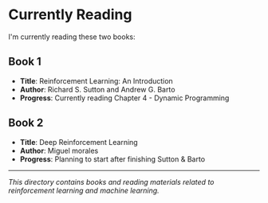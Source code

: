 # Currently Reading

I'm currently reading these two books:

## Book 1
- **Title**: Reinforcement Learning: An Introduction
- **Author**: Richard S. Sutton and Andrew G. Barto
- **Progress**: Currently reading Chapter 4 - Dynamic Programming

## Book 2  
- **Title**: Deep Reinforcement Learning
- **Author**: Miguel morales
- **Progress**: Planning to start after finishing Sutton & Barto

---

*This directory contains books and reading materials related to reinforcement learning and machine learning.*
